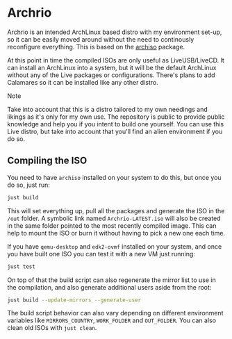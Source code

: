 # Archrio

Archrio is an intended ArchLinux based distro with my environment set-up, so it can be easily moved around without the need to continously reconfigure everything. This is based on the [archiso](https://wiki.archlinux.org/title/Archiso) package.

At this point in time the compiled ISOs are only useful as LiveUSB/LiveCD. It can install an ArchLinux into a system, but it will be the default ArchLinux without any of the Live packages or configurations. There's plans to add Calamares so it can be installed like any other distro.

> [!NOTE]
> Take into account that this is a distro tailored to my own needings and likings as it's only for my own use. The repository is public to provide public knowledge and help you if you intent to build one yourself. You can use this Live distro, but take into account that you'll find an alien environment if you do so.

## Compiling the ISO

You need to have `archiso` installed on your system to do this, but once you do so, just run:

```sh
just build
```

This will set everything up, pull all the packages and generate the ISO in the `/out` folder. A symbolic link named `Archrio-LATEST.iso` will also be created in the same folder pointed to the most recently compiled image. This can help to mount the ISO or burn it without having to pick a new one each time.

If you have `qemu-desktop` and `edk2-ovmf` installed on your system, and once you have built one ISO you can test it with a new VM just running:

```sh
just test
```

On top of that the build script can also regenerate the mirror list to use in the compilation, and also generate additional users aside from the root:

```sh
just build --update-mirrors --generate-user
```

The build script behavior can also vary depending on different environment variables like `MIRRORS_COUNTRY`, `WORK_FOLDER` and `OUT_FOLDER`. You can also clean old ISOs with `just clean`.
